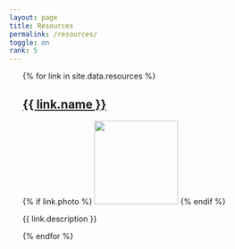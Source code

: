 ```yaml
---
layout: page
title: Resources
permalink: /resources/
toggle: on
rank: 5
---
```



<div class="link-wrapper">
    <ul class="link-list">
    <!-- Resources -->
    {% for link in site.data.resources %}
       <a href="{{ link.url }}"><h2>{{ link.name }}</h2></a>
       {% if link.photo %}
          <img class="float-left resources-photo" width="150px" src="{{ link.photo | prepend: site.images_dir | prepend: site.baseurl }}">
       {% endif %}
       <p>{{ link.description }}</p>
    {% endfor %}
    </ul>
</div>
